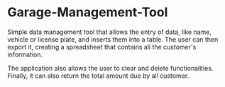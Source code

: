 # Garage-Management-Tool

Simple data management tool that allows the entry of data, like name, vehicle or license plate, and inserts them into a table. The user can then export it, creating a spreadsheet that contains all the customer's information.

The application also allows the user to clear and delete functionalities. Finally, it can also return the total amount due by all customer.
